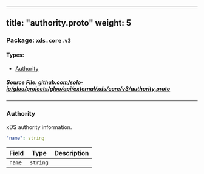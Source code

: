 
---
title: "authority.proto"
weight: 5
---

<!-- Code generated by solo-kit. DO NOT EDIT. -->


### Package: `xds.core.v3` 
#### Types:


- [Authority](#authority)
  



##### Source File: [github.com/solo-io/gloo/projects/gloo/api/external/xds/core/v3/authority.proto](https://github.com/solo-io/gloo/blob/master/projects/gloo/api/external/xds/core/v3/authority.proto)





---
### Authority

 
xDS authority information.

```yaml
"name": string

```

| Field | Type | Description |
| ----- | ---- | ----------- | 
| `name` | `string` |  |





<!-- Start of HubSpot Embed Code -->
<script type="text/javascript" id="hs-script-loader" async defer src="//js.hs-scripts.com/5130874.js"></script>
<!-- End of HubSpot Embed Code -->
